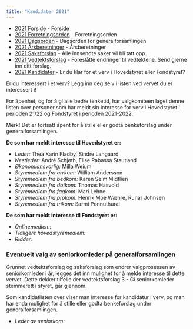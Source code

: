 ```yaml
---
title: "Kandidater 2021"
---
```


* [2021 Forside](/wiki/online/generalforsamlingen/genfors2021)   - Forside
* [2021 Forretningsorden](/wiki/online/generalforsamlingen/genfors2021/forretningsorden) - Forretningsorden
* [2021 Dagsorden](/wiki/online/generalforsamlingen/genfors2021/dagsorden) - Dagsorden for generalforsamlingen
* [2021 Årsberetninger](/wiki/online/generalforsamlingen/genfors2021/aarsberetninger) - Årsberetninger
* [2021 Saksforslag](/wiki/online/generalforsamlingen/genfors2021/saksforslag) - Alle innsendte saker vil bli tatt opp.
* [2021 Vedtektsforslag](/wiki/online/generalforsamlingen/genfors2021/vedtekstforslag) - Foreslåtte endringer til vedtektene. Send gjerne inn ditt forslag.
* [2021 Kandidater](/wiki/online/generalforsamlingen/genfors2021/valg) - Er du klar for et verv i Hovedstyret eller Fondstyret? 

Er du interessert i et verv? Legg inn deg selv i listen ved vervet du er interessert i!

For åpenhet, og for å gi alle bedre tenketid, har valgkomiteen laget denne listen over personer som har meldt sin interesse for verv i Hovedstyret i perioden 21/22 og Fondstyret i perioden 2021-2022. 

Merk! Det er fortsatt åpent for å stille eller godta benkeforslag under generalforsamlingen.  

**De som har meldt interesse til Hovedstyret er:**

* *Leder:* Thea Karin Fladby, Sindre Langaard
* *Nestleder:* André Schjøth, Elise Rabassa Stautland
* *Økonomiansvarlig:* Milla Weium
* *Styremedlem fra arrkom:* William Andersson
* *Styremedlem fra bedkom:* Karen Seim Midtlien
* *Styremedlem fra dotkom:* Thomas Hasvold
* *Styremedlem fra fagkom:* Mari Lehne 
* *Styremedlem fra prokom:* Henrik Moe Wæhre, Runar Johnsen
* *Styremedlem fra trikom:* Sarmi Ponnuthurai 

**De som har meldt interesse til Fondstyret er:**

* *Onlinemedlem:* 
* *Tidligere hovedstyremedlem:* 
* *Ridder:*

### Eventuelt valg av seniorkomleder på generalforsamlingen
Grunnet vedtektsforslag og saksforslag som endrer valgprosessen av seniorkomleder i år, legges det inn mulighet for å melde interesse til dette vervet. Dette dekker tilfelle der vedtektsforslag 3 - Gi seniorkomleder stemmerett i styret, går gjennom.

Som kandidatlisten over viser man interesse for kandidatur i verv, og man har enda mulighet for å stille eller godta benkeforslag under generalforsamlingen.

* *Leder av seniorkom:*